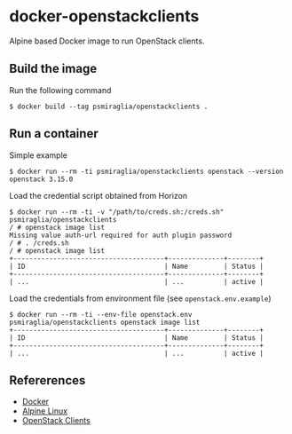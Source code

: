 # docker-openstackclients

Alpine based Docker image to run OpenStack clients.

## Build the image

Run the following command

    $ docker build --tag psmiraglia/openstackclients .

## Run a container

Simple example

    $ docker run --rm -ti psmiraglia/openstackclients openstack --version
    openstack 3.15.0

Load the credential script obtained from Horizon

    $ docker run --rm -ti -v "/path/to/creds.sh:/creds.sh" psmiraglia/openstackclients
    / # openstack image list
    Missing value auth-url required for auth plugin password
    / # . /creds.sh
    / # openstack image list
    +--------------------------------------+--------------+--------+
    | ID                                   | Name         | Status |
    +--------------------------------------+--------------+--------+
    | ...                                  | ...          | active |

Load the credentials from environment file (see `openstack.env.example`)

    $ docker run --rm -ti --env-file openstack.env psmiraglia/openstackclients openstack image list
    +--------------------------------------+--------------+--------+
    | ID                                   | Name         | Status |
    +--------------------------------------+--------------+--------+
    | ...                                  | ...          | active |

## Refererences

*   [Docker](https://www.docker.com)
*   [Alpine Linux](https://alpinelinux.org)
*   [OpenStack Clients](https://wiki.openstack.org/wiki/OpenStackClients)
